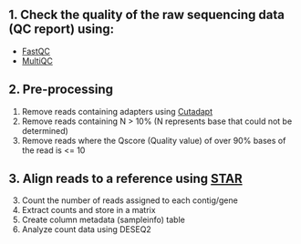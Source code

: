 
## 1. Check the quality of the raw sequencing data (QC report) using:
- [FastQC](https://www.bioinformatics.babraham.ac.uk/projects/fastqc/Help/)
- [MultiQC](https://multiqc.info/docs/)

## 2. Pre-processing
1. Remove reads containing adapters using [Cutadapt](https://cutadapt.readthedocs.io/en/stable/guide.html)
2. Remove reads containing N > 10% (N represents base that could not be determined)
3. Remove reads where the Qscore (Quality value) of over 90% bases of the read is <= 10

## 3. Align reads to a reference using [STAR](https://github.com/alexdobin/STAR/blob/master/doc/STARmanual.pdf) 


3. Count the number of reads assigned to each contig/gene
4. Extract counts and store in a matrix
5. Create column metadata (sampleinfo) table
6. Analyze count data using DESEQ2



